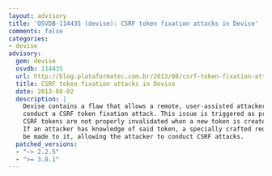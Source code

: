 ```yaml
---
layout: advisory
title: 'OSVDB-114435 (devise): CSRF token fixation attacks in Devise'
comments: false
categories:
- devise
advisory:
  gem: devise
  osvdb: 114435
  url: http://blog.plataformatec.com.br/2013/08/csrf-token-fixation-attacks-in-devise/
  title: CSRF token fixation attacks in Devise
  date: 2013-08-02
  description: |
    Devise contains a flaw that allows a remote, user-assisted attacker to
    conduct a CSRF token fixation attack. This issue is triggered as previous
    CSRF tokens are not properly invalidated when a new token is created.
    If an attacker has knowledge of said token, a specially crafted request can
    be made to it, allowing the attacker to conduct CSRF attacks.
  patched_versions:
  - "~> 2.2.5"
  - ">= 3.0.1"
---
```

